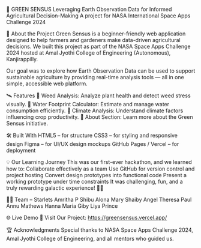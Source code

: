 🌱 GREEN SENSUS
Leveraging Earth Observation Data for Informed Agricultural Decision-Making 
A project for NASA International Space Apps Challenge 2024

🚀 About the Project
Green Sensus is a beginner-friendly web application designed to help farmers and gardeners make data-driven agricultural decisions.
We built this project as part of the NASA Space Apps Challenge 2024 hosted at Amal Jyothi College of Engineering (Autonomous), Kanjirappilly.

Our goal was to explore how Earth Observation Data can be used to support sustainable agriculture by providing real-time analysis tools — all in one simple, accessible web platform.

🛰️ Features
🔹 Weed Analysis: Analyze plant health and detect weed stress visually.
🔹 Water Footprint Calculator: Estimate and manage water consumption efficiently.
🔹 Climate Analysis: Understand climate factors influencing crop productivity.
🔹 About Section: Learn more about the Green Sensus initiative.

🛠️ Built With
HTML5 – for structure
CSS3 – for styling and responsive design
Figma – for UI/UX design mockups
GitHub Pages / Vercel – for deployment

💡 Our Learning Journey
This was our first-ever hackathon, and we learned how to:
Collaborate effectively as a team
Use GitHub for version control and project hosting
Convert design prototypes into functional code
Present a working prototype under time constraints
It was challenging, fun, and a truly rewarding galactic experience! 🚀✨

👩‍💻 Team – Starlets
Amritha P Shibu
Alona Mary Shaiby
Angel Theresa Paul
Annu Mathews
Hanna Maria Giby
Liya Prince

🌐 Live Demo
🔗 Visit Our Project: https://greensensus.vercel.app/

🏆 Acknowledgments
Special thanks to NASA Space Apps Challenge 2024, Amal Jyothi College of Engineering, and all mentors who guided us.
